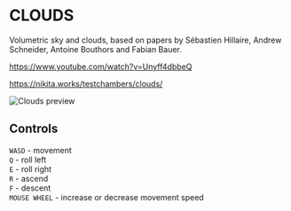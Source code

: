 # CLOUDS
Volumetric sky and clouds, based on papers by Sébastien Hillaire, Andrew Schneider, Antoine Bouthors and Fabian Bauer.

https://www.youtube.com/watch?v=Unyff4dbbeQ

https://nikita.works/testchambers/clouds/

![Clouds preview](https://agafnik.com/img/clouds.webp)

## Controls
`WASD` - movement <br/>
`Q` - roll left <br/>
`E` - roll right <br/>
`R` - ascend <br/>
`F` - descent <br/>
`MOUSE WHEEL` - increase or decrease movement speed
